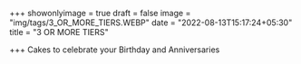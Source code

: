 +++
 showonlyimage = true
 draft = false
 image = "img/tags/3_OR_MORE_TIERS.WEBP" 
 date = "2022-08-13T15:17:24+05:30" 
 title = "3 OR MORE TIERS" 

+++ 
 Cakes to celebrate your Birthday and Anniversaries
